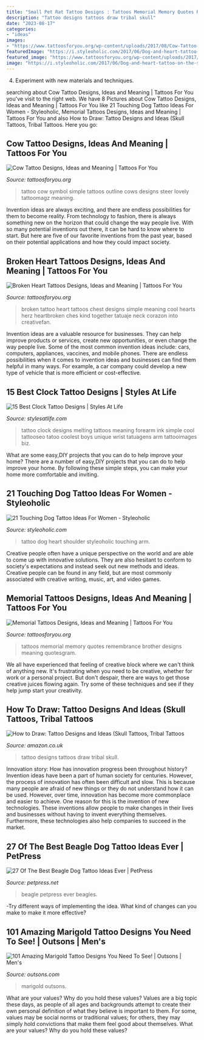 ```yaml
---
title: "Small Pet Rat Tattoo Designs : Tattoos Memorial Memory Quotes Remembrance Brother Designs Meaning Quotesgram"
description: "Tattoo designs tattoos draw tribal skull"
date: "2023-08-17"
categories:
- "ideas"
images:
- "https://www.tattoosforyou.org/wp-content/uploads/2017/08/Cow-Tattoo-Simple.jpg"
featuredImage: "https://i.styleoholic.com/2017/06/Dog-and-heart-tattoo-on-the-shoulder.jpg"
featured_image: "https://www.tattoosforyou.org/wp-content/uploads/2017/08/Cow-Tattoo-Simple.jpg"
image: "https://i.styleoholic.com/2017/06/Dog-and-heart-tattoo-on-the-shoulder.jpg"
---
```



4. Experiment with new materials and techniques.

	

		
searching about Cow Tattoo Designs, Ideas and Meaning | Tattoos For You you've visit to the right web. We have 8 Pictures about Cow Tattoo Designs, Ideas and Meaning | Tattoos For You like 21 Touching Dog Tattoo Ideas For Women - Styleoholic, Memorial Tattoos Designs, Ideas and Meaning | Tattoos For You and also How to Draw: Tattoo Designs and Ideas (Skull Tattoos, Tribal Tattoos. Here you go:
		
    
## Cow Tattoo Designs, Ideas And Meaning | Tattoos For You

<img loading=lazy src="https://www.tattoosforyou.org/wp-content/uploads/2017/08/Cow-Tattoo-Simple.jpg" onerror="this.onerror=null;this.src='https://tse2.mm.bing.net/th?id=OIP.2XBv2sOM7A5w0WrZEP_pkgHaHa&amp;pid=15.1';" alt="Cow Tattoo Designs, Ideas and Meaning | Tattoos For You">

_Source: tattoosforyou.org_

>tattoo cow symbol simple tattoos outline cows designs steer lovely tattoomagz meaning. 

	

Invention ideas are always exciting, and there are endless possibilities for them to become reality. From technology to fashion, there is always something new on the horizon that could change the way people live. With so many potential inventions out there, it can be hard to know where to start. But here are five of our favorite inventions from the past year, based on their potential applications and how they could impact society.

    
## Broken Heart Tattoos Designs, Ideas And Meaning | Tattoos For You

<img loading=lazy src="https://www.tattoosforyou.org/wp-content/uploads/2016/05/Broken-Heart-Tattoo-on-Chest.jpg" onerror="this.onerror=null;this.src='https://tse4.mm.bing.net/th?id=OIP.71EB6bvl9AXHaSDP0VzNNAHaJ4&amp;pid=15.1';" alt="Broken Heart Tattoos Designs, Ideas and Meaning | Tattoos For You">

_Source: tattoosforyou.org_

>broken tattoo heart tattoos chest designs simple meaning cool hearts herz heartbroken ches kind together tatuaje neck corazon into creativefan. 

	

Invention ideas are a valuable resource for businesses. They can help improve products or services, create new opportunities, or even change the way people live. Some of the most common invention ideas include: cars, computers, appliances, vaccines, and mobile phones. There are endless possibilities when it comes to invention ideas and businesses can find them helpful in many ways. For example, a car company could develop a new type of vehicle that is more efficient or cost-effective.

    
## 15 Best Clock Tattoo Designs | Styles At Life

<img loading=lazy src="https://www.askideas.com/media/67/Black-Ink-Simple-Clock-Tattoo-On-Wrist.jpg" onerror="this.onerror=null;this.src='https://tse3.mm.bing.net/th?id=OIP.80IkjSgDTJzH23UI6lyY7wAAAA&amp;pid=15.1';" alt="15 Best Clock Tattoo Designs | Styles At Life">

_Source: stylesatlife.com_

>tattoo clock designs melting tattoos meaning forearm ink simple cool tattooseo tatoo coolest boys unique wrist tatuagens arm tattooimages biz. 

	

What are some easy,DIY projects that you can do to help improve your home?
There are a number of easy,DIY projects that you can do to help improve your home. By following these simple steps, you can make your home more comfortable and inviting.

    
## 21 Touching Dog Tattoo Ideas For Women - Styleoholic

<img loading=lazy src="https://i.styleoholic.com/2017/06/Dog-and-heart-tattoo-on-the-shoulder.jpg" onerror="this.onerror=null;this.src='https://tse2.mm.bing.net/th?id=OIP.5ZPvrkPpfOnqmuShHpUumwHaIJ&amp;pid=15.1';" alt="21 Touching Dog Tattoo Ideas For Women - Styleoholic">

_Source: styleoholic.com_

>tattoo dog heart shoulder styleoholic touching arm. 

	

Creative people often have a unique perspective on the world and are able to come up with innovative solutions. They are also hesitant to conform to society's expectations and instead seek out new methods and ideas. Creative people can be found in any field, but are most commonly associated with creative writing, music, art, and video games.

    
## Memorial Tattoos Designs, Ideas And Meaning | Tattoos For You

<img loading=lazy src="http://www.tattoosforyou.org/wp-content/uploads/2013/09/Memory-Tattoos.jpg" onerror="this.onerror=null;this.src='https://tse4.mm.bing.net/th?id=OIP.2G3m8Gd8v3K5JWT_Hw4llAHaJ4&amp;pid=15.1';" alt="Memorial Tattoos Designs, Ideas and Meaning | Tattoos For You">

_Source: tattoosforyou.org_

>tattoos memorial memory quotes remembrance brother designs meaning quotesgram. 

	

We all have experienced that feeling of creative block where we can't think of anything new. It's frustrating when you need to be creative, whether for work or a personal project. But don't despair, there are ways to get those creative juices flowing again. Try some of these techniques and see if they help jump start your creativity.

    
## How To Draw: Tattoo Designs And Ideas (Skull Tattoos, Tribal Tattoos

<img loading=lazy src="https://images-eu.ssl-images-amazon.com/images/I/611ubckj73L.jpg" onerror="this.onerror=null;this.src='https://tse2.mm.bing.net/th?id=OIP.XHcE4EbJsusQjV9Tj7XUeAHaL2&amp;pid=15.1';" alt="How to Draw: Tattoo Designs and Ideas (Skull Tattoos, Tribal Tattoos">

_Source: amazon.co.uk_

>tattoo designs tattoos draw tribal skull. 

	

Innovation story: How has innovation progress been throughout history?
Invention ideas have been a part of human society for centuries. However, the process of innovation has often been difficult and slow. This is because many people are afraid of new things or they do not understand how it can be used. However, over time, innovation has become more commonplace and easier to achieve. One reason for this is the invention of new technologies. These inventions allow people to make changes in their lives and businesses without having to invent everything themselves. Furthermore, these technologies also help companies to succeed in the market.

    
## 27 Of The Best Beagle Dog Tattoo Ideas Ever | PetPress

<img loading=lazy src="https://petpress.net/wp-content/uploads/2020/02/beagle-paw-print-tattoo.jpg" onerror="this.onerror=null;this.src='https://tse3.mm.bing.net/th?id=OIP.l5w-NQp3uIxfjdWhho3m4wHaG9&amp;pid=15.1';" alt="27 Of The Best Beagle Dog Tattoo Ideas Ever | PetPress">

_Source: petpress.net_

>beagle petpress ever beagles. 

	

-Try different ways of implementing the idea. What kind of changes can you make to make it more effective? 

    
## 101 Amazing Marigold Tattoo Designs You Need To See! | Outsons | Men&#039;s

<img loading=lazy src="https://outsons.com/wp-content/uploads/2020/09/2020-06-09-00.40.56-2327120947886140891_marigoldtattoo.jpg" onerror="this.onerror=null;this.src='https://tse1.mm.bing.net/th?id=OIP.Tc1j5YAhn_0klzPNseZK2QHaJQ&amp;pid=15.1';" alt="101 Amazing Marigold Tattoo Designs You Need To See! | Outsons | Men&#039;s">

_Source: outsons.com_

>marigold outsons. 

	

What are your values? Why do you hold these values?
Values are a big topic these days, as people of all ages and backgrounds attempt to create their own personal definition of what they believe is important to them. For some, values may be social norms or traditional values; for others, they may simply hold convictions that make them feel good about themselves. What are your values? Why do you hold these values?

